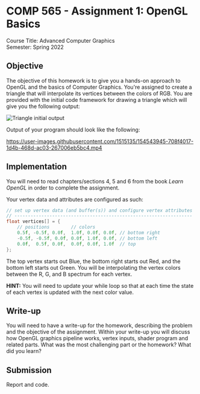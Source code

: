 # COMP 565 - Assignment 1: OpenGL Basics

Course Title: Advanced Computer Graphics<br/>
Semester: Spring 2022<br/>

## Objective
The objective of this homework is to give you a hands-on approach to OpenGL and the basics of Computer Graphics. You're assigned to create a triangle that will interpolate its vertices between the colors of RGB. You are provided with the initial code framework for drawing a triangle which will give you the following output:

![Triangle initial output](https://user-images.githubusercontent.com/1515135/154543120-548669d9-2e14-4b45-8d01-b67eca588377.png)

Output of your program should look like the following:

https://user-images.githubusercontent.com/1515135/154543945-708f4017-1d4b-468d-ac03-267006eb5bc4.mp4

## Implementation
You will need to read chapters/sections 4, 5 and 6 from the book _Learn OpenGL_ in order to complete the assignment.

Your vertex data and attributes are configured as such:

```c
// set up vertex data (and buffer(s)) and configure vertex attributes
// ------------------------------------------------------------------
float vertices[] = {
    // positions        // colors
    0.5f, -0.5f, 0.0f,  1.0f, 0.0f, 0.0f, // bottom right
    -0.5f, -0.5f, 0.0f, 0.0f, 1.0f, 0.0f, // bottom left
    0.0f,  0.5f, 0.0f,  0.0f, 0.0f, 1.0f  // top
};
```

The top vertex starts out Blue, the bottom right starts out Red, and the bottom left starts out Green. You will be interpolating the vertex colors between the R, G, and B spectrum for each vertex.

**HINT:** You will need to update your while loop so that at each time the state of each vertex is updated with the next color value.

## Write-up
You will need to have a write-up for the homework, describing the problem and the objective of the assignment. Within your write-up you will discuss how OpenGL graphics pipeline works, vertex inputs, shader program and related parts. What was the most challenging part or the homework? What did you learn?

## Submission
Report and code.
